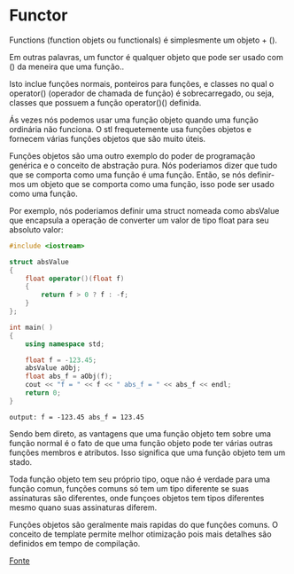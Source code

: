 # Functor

Functions (function objets ou functionals) é simplesmente um objeto + ().
  
Em outras palavras, um functor é qualquer objeto que pode ser usado com () da meneira que uma função..

Isto inclue funções normais, ponteiros para funções, e classes no qual o operator() (operador de chamada de função) é sobrecarregado,
ou seja, classes que possuem a função operator()() definida.

Ás vezes nós podemos usar uma função objeto quando uma função ordinária não funciona. O stl frequetemente usa funções objetos e fornecem
várias funções objetos que são muito úteis.
  
Funções objetos são uma outro exemplo do poder de programação genérica e o conceito de abstração pura. Nós poderiamos dizer que tudo
que se comporta como uma função é uma função. Então, se nós definir-mos um objeto que se comporta como uma função, isso pode ser usado
como uma função.

Por exemplo, nós poderiamos definir uma struct nomeada como absValue que encapsula a operação de converter um valor de tipo float para
seu absoluto valor:
  
```cpp
#include <iostream>

struct absValue
{
    float operator()(float f) 
    {
        return f > 0 ? f : -f;
    }
};

int main( ) 
{ 
    using namespace std;

    float f = -123.45;
    absValue aObj;
    float abs_f = aObj(f);
    cout << "f = " << f << " abs_f = " << abs_f << endl;
    return 0; 
}
```

`output: f = -123.45 abs_f = 123.45`
  
  
Sendo bem direto, as vantagens que uma função objeto tem sobre uma função normal é o fato de que uma função objeto pode ter várias
outras funções membros e atributos. Isso significa que uma função objeto tem um stado.
  
Toda função objeto tem seu próprio tipo, oque não é verdade para uma função comun, funções comuns só tem um tipo diferente se suas
assinaturas são diferentes, onde funçoes objetos tem tipos diferentes mesmo quano suas assinaturas diferem.
  
Funções objetos são geralmente mais rapidas do que funções comuns. O conceito de template permite melhor otimização pois mais detalhes
são definidos em tempo de compilação.
  
[Fonte](http://www.bogotobogo.com/cplusplus/functors.php)  
 
